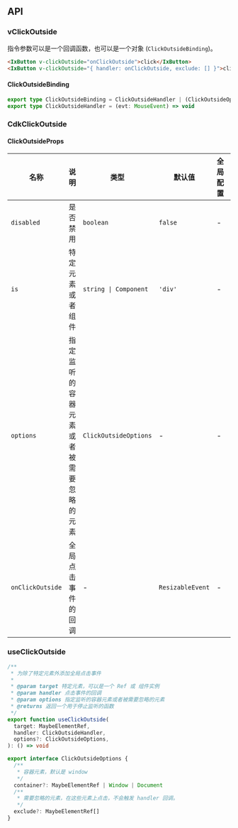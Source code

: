 ## API

### vClickOutside

指令参数可以是一个回调函数，也可以是一个对象 (`ClickOutsideBinding`)。

```html
<IxButton v-clickOutside="onClickOutside">click</IxButton>
<IxButton v-clickOutside="{ handler: onClickOutside, exclude: [] }">click</IxButton>
```

#### ClickOutsideBinding

```typescript
export type ClickOutsideBinding = ClickOutsideHandler | (ClickOutsideOptions & { handler: ClickOutsideHandler })
export type ClickOutsideHandler = (evt: MouseEvent) => void
```

### CdkClickOutside

#### ClickOutsideProps

| 名称  | 说明 | 类型  | 默认值 | 全局配置 | 备注 |
|---| --- | --- | --- | --- | --- |
| `disabled`| 是否禁用  | `boolean` | `false` | - | - |
| `is` | 特定元素或者组件 | `string \| Component` | `'div'`  | - | - |
| `options` | 指定监听的容器元素或者被需要忽略的元素  | `ClickOutsideOptions` | - | - | - |
| `onClickOutside` | 全局点击事件的回调 | - | `ResizableEvent` | - | - |

### useClickOutside

```ts
/**
 * 为除了特定元素外添加全局点击事件
 * 
 * @param target 特定元素，可以是一个 Ref 或 组件实例
 * @param handler 点击事件的回调
 * @param options 指定监听的容器元素或者被需要忽略的元素
 * @returns 返回一个用于停止监听的函数
 */
export function useClickOutside(
  target: MaybeElementRef,
  handler: ClickOutsideHandler,
  options?: ClickOutsideOptions,
): () => void

export interface ClickOutsideOptions {
  /**
   * 容器元素，默认是 window
   */
  container?: MaybeElementRef | Window | Document
  /**
   * 需要忽略的元素，在这些元素上点击，不会触发 handler 回调。
   */
  exclude?: MaybeElementRef[]
}
```
